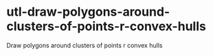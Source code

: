 # utl-draw-polygons-around-clusters-of-points-r-convex-hulls
Draw polygons around clusters of points r convex hulls
